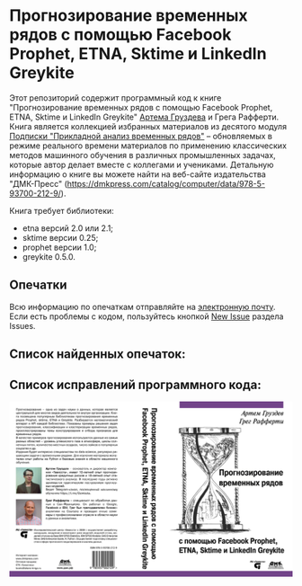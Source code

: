 

# Прогнозирование временных рядов с помощью Facebook Prophet, ETNA, Sktime и LinkedIn Greykite

Этот репозиторий содержит программный код к книге "Прогнозирование временных рядов с помощью Facebook Prophet, ETNA, Sktime и LinkedIn Greykite" [Артема Груздева](https://t.me/Gewissta) и Грега Рафферти.
Книга является коллекцией избранных материалов из десятого модуля [Подписки "Прикладной анализ временных рядов"](https://boosty.to/gewissta/purchase/2250743?ssource=DIRECT&share=subscription_link) – обновляемых в режиме реального времени материалов по применению классических методов машинного обучения в различных промышленных задачах, которые автор делает вместе с коллегами и учениками.
Детальную информацию о книге вы можете найти на веб-сайте издательства "ДМК-Пресс" (https://dmkpress.com/catalog/computer/data/978-5-93700-212-9/).

Книга требует библиотеки: 
- etna версий 2.0 или 2.1; 
- sktime версии 0.25;
- prophet версии 1.0;
- greykite 0.5.0.


## Опечатки
Всю информацию по опечаткам отправляйте на [электронную почту](mailto:info@gewissta.ru). Если есть проблемы с кодом, пользуйтесь кнопкой [New Issue](https://github.com/Gewissta/Prophet_ETNA_Book/issues/new/choose) раздела Issues.


## Список найденных опечаток:


## Список исправлений программного кода:

![logo](logo.jpg)
